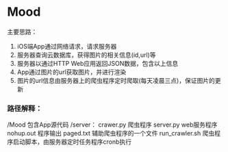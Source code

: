 # Mood
主要思路：
  1. iOS端App通过网络请求，请求服务器
  2. 服务器查询云数据库，获得图片的相关信息(id,url)等
  3. 服务器以通过HTTP Web应用返回JSON数据，包含以上信息
  4. App通过图片的url获取图片，并进行渲染
  5. 图片的url信息由服务器上的爬虫程序定时爬取(每天凌晨三点)，保证图片的更新
### 路径解释：
  /Mood 包含App源代码
  /server：
    crawer.py 爬虫程序
    server.py web服务程序
    nohup.out 程序输出
    paged.txt 辅助爬虫程序的一个文件
    run_crawler.sh 爬虫程序启动脚本，由服务器定时任务程序cronb执行
